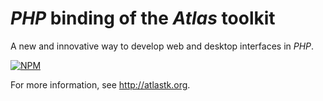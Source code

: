 # *PHP* binding of the *Atlas* toolkit

A new and innovative way to develop web and desktop interfaces in *PHP*.

[![NPM](https://nodei.co/npm/atlastk-php.png)](https://nodei.co/npm/atlastk-php/)

For more information, see <http://atlastk.org>.